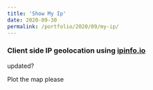 ```yaml
--- 
title: 'Show My Ip' 
date: 2020-09-30 
permalink: /portfolio/2020/09/my-ip/ 
---
```



<h3>Client side IP geolocation using <a href="http://ipinfo.io">ipinfo.io</a></h3>
updated?


<!-- <script src="https://ajax.googleapis.com/ajax/libs/jquery/3.5.1/jquery.min.js"></script>
<script>
$.get("https://ipinfo.io/json", function (response) {
    $("#ip").html("IP: " + response.ip);
    $("#address").html("Location: " + response.city + ", " + response.region);
    long_lat = (response.loc);
    $("#loc").html(response.loc);
    $("#details").html(JSON.stringify(response, null, 4));
}, "jsonp");
</script>
# Location Details
<div id="ip"></div>
<div id="address"></div>
<div id="loc"></div>

Full Response:
<div id="details"></div> -->


Plot the map please
<script src="https://unpkg.com/leaflet@1.6.0/dist/leaflet.js"></script>
<link href="https://unpkg.com/leaflet@1.6.0/dist/leaflet.css" rel="stylesheet"/>
<div id="osm-map"></div>
<script>
// var long_lat;
// $.get("https://ipinfo.io/json", function (response) {
//     $("#ip").html("IP: " + response.ip);
//     $("#address").html("Location: " + response.city + ", " + response.region);
//     long_lat = (response.loc);
//     $("#details").html(JSON.stringify(response, null, 4));
// }, "jsonp");
console.log('Test')
setTimeout(() => {
var element = document.getElementById('osm-map');
      element.style = 'height:300px;';
      var map = L.map(element);
      L.tileLayer('http://{s}.tile.osm.org/{z}/{x}/{y}.png', {
    attribution: '&copy; <a href="http://osm.org/copyright">OpenStreetMap</a> contributors'
}).addTo(map);
      var target = L.latLng(100,200);
      map.setView(target, 14);
      L.marker(target).addTo(map);
}, 4000); //Wait 1500 ms plotting to get json object.

</script>

